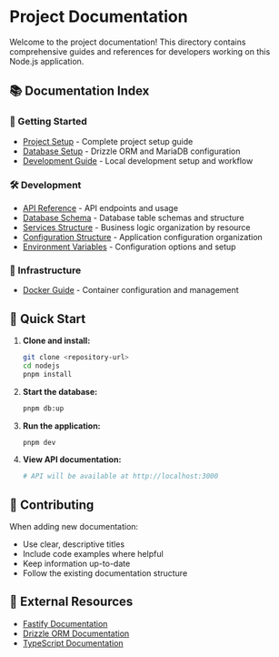 # Project Documentation

Welcome to the project documentation! This directory contains comprehensive guides and references for developers working on this Node.js application.

## 📚 Documentation Index

### 🚀 Getting Started
- [Project Setup](./project-setup.md) - Complete project setup guide
- [Database Setup](./database-setup.md) - Drizzle ORM and MariaDB configuration
- [Development Guide](./development-guide.md) - Local development setup and workflow

### 🛠️ Development
- [API Reference](./api-reference.md) - API endpoints and usage
- [Database Schema](./database-schema.md) - Database table schemas and structure
- [Services Structure](./services-structure.md) - Business logic organization by resource
- [Configuration Structure](./configuration-structure.md) - Application configuration organization
- [Environment Variables](./environment-variables.md) - Configuration options and setup

### 🐳 Infrastructure
- [Docker Guide](./docker-guide.md) - Container configuration and management

## 🎯 Quick Start

1. **Clone and install:**
   ```bash
   git clone <repository-url>
   cd nodejs
   pnpm install
   ```

2. **Start the database:**
   ```bash
   pnpm db:up
   ```

3. **Run the application:**
   ```bash
   pnpm dev
   ```

4. **View API documentation:**
   ```bash
   # API will be available at http://localhost:3000
   ```

## 📝 Contributing

When adding new documentation:
- Use clear, descriptive titles
- Include code examples where helpful
- Keep information up-to-date
- Follow the existing documentation structure

## 🔗 External Resources

- [Fastify Documentation](https://www.fastify.io/docs/)
- [Drizzle ORM Documentation](https://orm.drizzle.team/)
- [TypeScript Documentation](https://www.typescriptlang.org/docs/)
